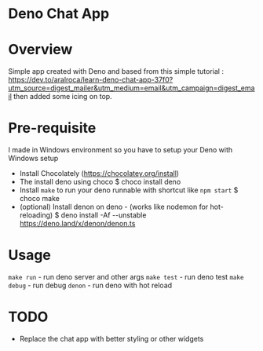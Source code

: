 # Deno Chat App

# Overview

Simple app created with Deno and based from this simple tutorial : https://dev.to/aralroca/learn-deno-chat-app-37f0?utm_source=digest_mailer&utm_medium=email&utm_campaign=digest_email
then added some icing on top.

# Pre-requisite

I made in Windows environment so you have to setup your Deno with Windows setup

- Install Chocolately (https://chocolatey.org/install)
- The install deno using choco
  \$ choco install deno
- Install `make` to run your deno runnable with shortcut like `npm start`
  \$ choco make
- (optional) Install denon on deno - (works like nodemon for hot-reloading)
  \$ deno install -Af --unstable https://deno.land/x/denon/denon.ts

# Usage

`make run` - run deno server and other args
`make test` - run deno test
`make debug` - run debug
`denon` - run deno with hot reload

# TODO

- Replace the chat app with better styling or other widgets
